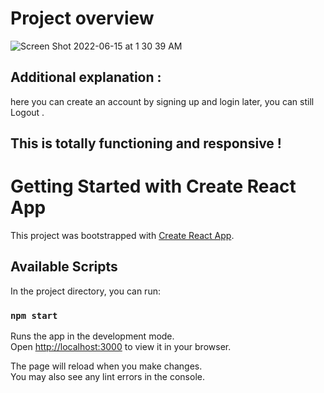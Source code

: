 # Project overview

![Screen Shot 2022-06-15 at 1 30 39 AM](https://user-images.githubusercontent.com/88326256/173701336-bcd0ec55-92f3-4391-92e3-d438fcc9d0ef.png)

## Additional explanation : 
 here you can create an account by signing up and login later, you can still Logout .
 ## This is totally functioning and responsive !

# Getting Started with Create React App

This project was bootstrapped with [Create React App](https://github.com/facebook/create-react-app).

## Available Scripts

In the project directory, you can run:

### `npm start`

Runs the app in the development mode.\
Open [http://localhost:3000](http://localhost:3000) to view it in your browser.

The page will reload when you make changes.\
You may also see any lint errors in the console.

